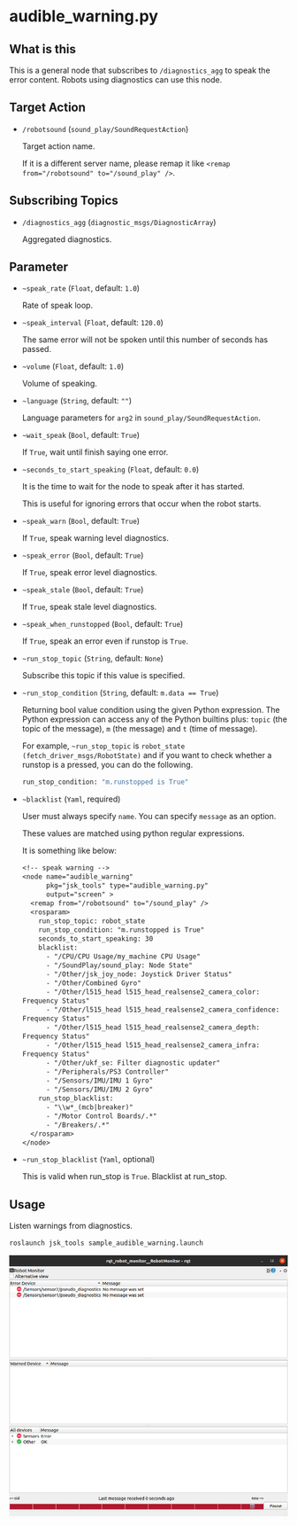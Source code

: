 audible\_warning.py
=======================

## What is this

This is a general node that subscribes to `/diagnostics_agg` to speak the error content.
Robots using diagnostics can use this node.

## Target Action

* `/robotsound` (`sound_play/SoundRequestAction`)

    Target action name.

    If it is a different server name, please remap it like `<remap from="/robotsound" to="/sound_play" />`.

## Subscribing Topics

* `/diagnostics_agg` (`diagnostic_msgs/DiagnosticArray`)

    Aggregated diagnostics.


## Parameter

* `~speak_rate` (`Float`, default: `1.0`)

    Rate of speak loop.

* `~speak_interval` (`Float`, default: `120.0`)

    The same error will not be spoken until this number of seconds has passed.

* `~volume` (`Float`, default: `1.0`)

    Volume of speaking.

* `~language` (`String`, default: `""`)

    Language parameters for `arg2` in `sound_play/SoundRequestAction`.

* `~wait_speak` (`Bool`, default: `True`)

    If `True`, wait until finish saying one error.

* `~seconds_to_start_speaking` (`Float`, default: `0.0`)

    It is the time to wait for the node to speak after it has started.

    This is useful for ignoring errors that occur when the robot starts.

* `~speak_warn` (`Bool`, default: `True`)

    If `True`, speak warning level diagnostics.

* `~speak_error` (`Bool`, default: `True`)

    If `True`, speak error level diagnostics.

* `~speak_stale` (`Bool`, default: `True`)

    If `True`, speak stale level diagnostics.

* `~speak_when_runstopped` (`Bool`, default: `True`)

    If `True`, speak an error even if runstop is `True`.

* `~run_stop_topic` (`String`, default: `None`)

    Subscribe this topic if this value is specified.

* `~run_stop_condition` (`String`, default: `m.data == True`)

    Returning bool value condition using the given Python expression.
    The Python expression can access any of the Python builtins plus:
    ``topic`` (the topic of the message), ``m`` (the message) and ``t`` (time of message).

    For example, ``~run_stop_topic`` is ``robot_state (fetch_driver_msgs/RobotState)`` and if you want to check whether a runstop is a pressed, you can do the following.

    ```bash
    run_stop_condition: "m.runstopped is True"
    ```

- `~blacklist` (`Yaml`, required)

    User must always specify `name`. You can specify `message` as an option.

    These values are matched using python regular expressions.

    It is something like below:

    ```
    <!-- speak warning -->
    <node name="audible_warning"
          pkg="jsk_tools" type="audible_warning.py"
          output="screen" >
      <remap from="/robotsound" to="/sound_play" />
      <rosparam>
        run_stop_topic: robot_state
        run_stop_condition: "m.runstopped is True"
        seconds_to_start_speaking: 30
        blacklist:
          - "/CPU/CPU Usage/my_machine CPU Usage"
          - "/SoundPlay/sound_play: Node State"
          - "/Other/jsk_joy_node: Joystick Driver Status"
          - "/Other/Combined Gyro"
          - "/Other/l515_head l515_head_realsense2_camera_color: Frequency Status"
          - "/Other/l515_head l515_head_realsense2_camera_confidence: Frequency Status"
          - "/Other/l515_head l515_head_realsense2_camera_depth: Frequency Status"
          - "/Other/l515_head l515_head_realsense2_camera_infra: Frequency Status"
          - "/Other/ukf_se: Filter diagnostic updater"
          - "/Peripherals/PS3 Controller"
          - "/Sensors/IMU/IMU 1 Gyro"
          - "/Sensors/IMU/IMU 2 Gyro"
        run_stop_blacklist:
          - "\\w*_(mcb|breaker)"
          - "/Motor Control Boards/.*"
          - "/Breakers/.*"
      </rosparam>
    </node>
    ```

- `~run_stop_blacklist` (`Yaml`, optional)

    This is valid when run_stop is `True`. Blacklist at run_stop.


## Usage

Listen warnings from diagnostics.

```bash
roslaunch jsk_tools sample_audible_warning.launch
```

![audible_warning](./images/audible_warning.jpg)
